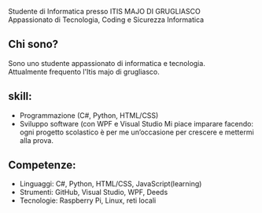  Studente di Informatica presso ITIS MAJO DI GRUGLIASCO  
 Appassionato di Tecnologia, Coding e Sicurezza Informatica
 
## Chi sono?

Sono uno studente appassionato di informatica e tecnologia.  
Attualmente frequento l'Itis majo di grugliasco.

## skill: 
- Programmazione (C#, Python, HTML/CSS)
- Sviluppo software (con WPF e Visual Studio
Mi piace imparare facendo: ogni progetto scolastico è per me un’occasione per crescere e mettermi alla prova.

## Competenze:

- Linguaggi: C#, Python, HTML/CSS, JavaScript(learning) 
- Strumenti: GitHub, Visual Studio, WPF, Deeds
- Tecnologie: Raspberry Pi, Linux, reti locali
  
